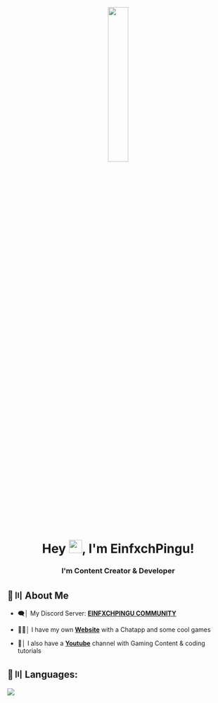 <p align="center">
<a href="#"><img width="30%" height="auto" src="https://cdn.discordapp.com/attachments/985551183479463998/1001856009670758470/coding2.gif" height="175px"/></a>
</p>

<h1 align="center">Hey <img src="https://raw.githubusercontent.com/MartinHeinz/MartinHeinz/master/wave.gif" width="30px" height="30px">, I'm EinfxchPingu!</h1>
<h3 align="center">I'm Content Creator & Developer</h3>



## 🔎〣 About Me

- 🗨️│ My Discord Server: **[EINFXCHPINGU COMMUNITY](https://EinfxchPingu.de/discord)**

- 🧑‍💻│ I have my own **[Website](https://einfxchpingu.de)** with a Chatapp and some cool games

- 🎥│ I also have a **[Youtube](https://yt.einfxchpingu.de)** channel with Gaming Content & coding tutorials

## 🚀〣 Languages:

![](https://skillicons.dev/icons?i=java,github,mysql,git,html,css,php,javascript)

<br/>
</p>
